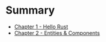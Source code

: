 # Summary

- [Chapter 1 - Hello Rust](./chapter_1.md)
- [Chapter 2 - Entities & Components](./chapter_2.md)
